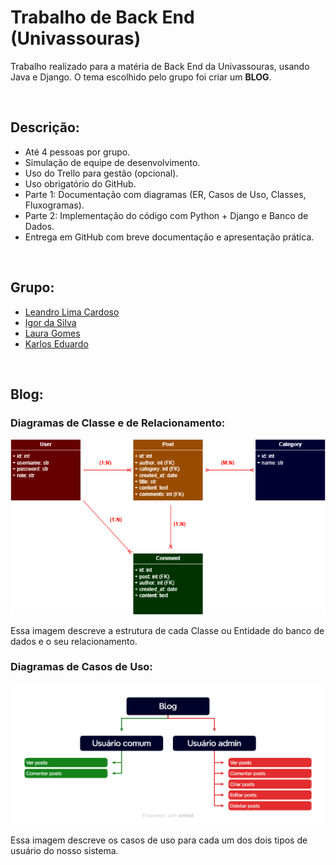 # Trabalho de Back End (Univassouras)

Trabalho realizado para a matéria de Back End da Univassouras, usando Java e Django.
O tema escolhido pelo grupo foi criar um **BLOG**.

<br>

## Descrição:

* Até 4 pessoas por grupo.
* Simulação de equipe de desenvolvimento.
* Uso do Trello para gestão (opcional).
* Uso obrigatório do GitHub.
* Parte 1: Documentação com diagramas (ER, Casos de Uso, Classes, Fluxogramas).
* Parte 2: Implementação do código com Python + Django e Banco de Dados.
* Entrega em GitHub com breve documentação e apresentação prática.

<br>

## Grupo:

* [Leandro Lima Cardoso](https://github.com/Leandro-Cardoso)
* [Igor da Silva](https://github.com/igorcardiias)
* [Laura Gomes](https://github.com/Laurarpgk0)
* [Karlos Eduardo](https://github.com/Kadusquin)

<br>

## Blog:

### Diagramas de **Classe** e de **Relacionamento**:

<img src="ClasseRelacionamento.png" />

<br>

Essa imagem descreve a estrutura de cada Classe ou Entidade do banco de dados e o seu relacionamento.

### Diagramas de **Casos de Uso**:

<img src="CasosDeUso.png" />

<br>

Essa imagem descreve os casos de uso para cada um dos dois tipos de usuário do nosso sistema.
